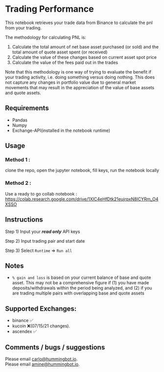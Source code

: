 # Trading Performance

This notebook retrieves your trade data from Binance to calculate the pnl from your trading.

The methodology for calculating PNL is:

1. Calculate the total amount of net base asset purchased (or sold) and the total amount of quote asset spent (or received)
2. Calculate the value of these changes based on current asset spot price
3. Calculate the value of the fees paid out in the trades

Note that this methodology is one way of trying to evaluate the benefit if your trading activity, i.e. doing something versus doing nothing. This does not capture any changes in portfolio value due to general market movements that may result in the appreciation of the value of base assets and quote assets.

## Requirements

-   Pandas
-   Numpy
-   Exchange-API(installed in the notebook runtime)

## Usage

### Method 1 :

clone the repo, open the jupyter notebook, fill keys, run the notebook locally

### Method 2 :

Use a ready to go collab notebook :  
https://colab.research.google.com/drive/1XIC4eHfDtk21eujrpxN8ICYRm_O4XSSO

## Instructions

Step 1) Input your **_read only_** API keys

Step 2) Input trading pair and start date

Step 3) Select `Runtime` => `Run all`

## Notes

-   `% gain and loss` is based on your current balance of base and quote asset. This may not be a comprehensive figure if (1) you have made deposits/withdrawals within the period being analyzed, and (2) if you are trading multiple pairs with overlapping base and quote assets

## Supported Exchanges:

-   binance ✅
-   kucoin ❌(07/15/21 changes).
-   ascendex ✅

## Comments / bugs / suggestions

Please email [carlo@hummingbot.io](mailto:carlol@hummingbot.io?subject=Colab:%20Performance%20Sheet).  
Please email [amine@hummingbot.io](mailto:amine@hummingbot.io?subject=Colab:%20Performance%20Sheet).
